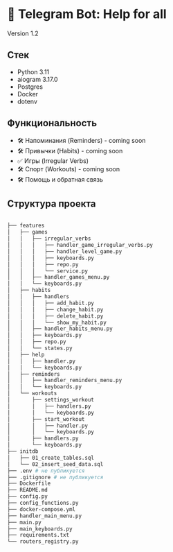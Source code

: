 # 🤖 Telegram Bot: Help for all
Version 1.2


## Стек

- Python 3.11
- aiogram 3.17.0
- Postgres
- Docker
- dotenv

## Функциональность

- 🛠 Напоминания (Reminders) - coming soon
- 🛠 Привычки (Habits) - coming soon
- ✅ Игры (Irregular Verbs)
- 🛠 Спорт (Workouts) - coming soon
- 🛠 Помощь и обратная связь

## Структура проекта

```bash

├── features
│   ├── games
│   │   ├── irregular_verbs
│   │   │   ├── handler_game_irregular_verbs.py
│   │   │   ├── handler_level_game.py
│   │   │   ├── keyboards.py
│   │   │   ├── repo.py
│   │   │   └── service.py
│   │   ├── handler_games_menu.py
│   │   └── keyboards.py
│   ├── habits
│   │   ├── handlers
│   │   │   ├── add_habit.py
│   │   │   ├── change_habit.py
│   │   │   ├── delete_habit.py
│   │   │   └── show_my_habit.py
│   │   ├── handler_habits_menu.py
│   │   ├── keyboards.py
│   │   ├── repo.py
│   │   └── states.py
│   ├── help
│   │   ├── handler.py
│   │   └── keyboards.py
│   ├── reminders
│   │   ├── handler_reminders_menu.py
│   │   └── keyboards.py
│   └── workouts
│       ├── settings_workout
│       │   ├── handlers.py
│       │   └── keyboards.py
│       ├── start_workout
│       │   ├── handler.py
│       │   └── keyboards.py
│       ├── handlers.py
│       └── keyboards.py
├── initdb
│   ├── 01_create_tables.sql
│   └── 02_insert_seed_data.sql
├── .env # не публикуется
├── .gitignore # не публикуется
├── Dockerfile
├── README.md
├── config.py
├── config_functions.py
├── docker-compose.yml
├── handler_main_menu.py
├── main.py
├── main_keyboards.py
├── requirements.txt
└── routers_registry.py
